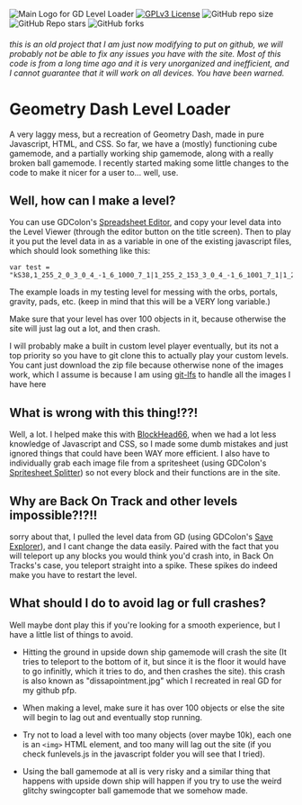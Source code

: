 ![Main Logo for GD Level Loader](LogoBanner.png)
[![GPLv3 License](https://img.shields.io/badge/License-GPL%20v3-yellow.svg)](https://www.gnu.org/licenses/gpl-3.0.en.html)
![GitHub repo size](https://img.shields.io/github/repo-size/OLIVER427/GD-LevelLoaderJS)
![GitHub Repo stars](https://img.shields.io/github/stars/OLIVER427/GD-LevelLoaderJS)
![GitHub forks](https://img.shields.io/github/forks/OLIVER427/GD-LevelLoaderJS)
###### this is an old project that I am just now modifying to put on github, we will probably not be able to fix any issues you have with the site. Most of this code is from a long time ago and it is very unorganized and inefficient, and I cannot guarantee that it will work on all devices. You have been warned.

# Geometry Dash Level Loader

A very laggy mess, but a recreation of Geometry Dash, made in pure Javascript, HTML, and CSS. So far, we have a (mostly) functioning cube gamemode, and a partially working ship gamemode, along with a really broken ball gamemode. I recently started making some little changes to the code to make it nicer for a user to... well, use.

## Well, how can I make a level?
You can use GDColon's [Spreadsheet Editor](https://gdcolon.com/gdsheet), and copy your level data into the Level Viewer (through the editor button on the title screen). Then to play it you put the level data in as a variable in one of the existing javascript files, which should look something like this:

```
var test = "kS38,1_255_2_0_3_0_4_-1_6_1000_7_1|1_255_2_153_3_0_4_-1_6_1001_7_1|1_255_2_255_3_0_4_-1_6_1009_7_1|1_255_2_255_3_255_4_-1_6_1004_7_1|1_255_2_255_3_255_4_-1_6_1002_7_1|,kA13,0,kA15,0,kA16,0,kA14,,kA6,5,kA7,7,kA17,1,kA18,0,kS39,0,kA2,0,kA3,0,kA8,0,kA4,0,kA9,0,kA10,0,kA11,0;1,1,2,19845,3,1305;1,1,2,19875,3,1305;1,1,2,19905,3,1305;1,1,2,19935,3,1305;1,1,2,19965,3,1305;1,1,2,19995,3,1305;1,1,2,20025,3,1305;1,1,2,20055,3,1305;1,1,2,20085,3,1305;1,1,2,20115,3,1305;1,1,2,20145,3,1305;1,1,2,20175,3,1305;1,1,2,19845,3,1275;1,1,2,19875,3,1275;1,1,2,19905,3,1275;1,1,2,19935,3,1275;1,1,2,19965,3,1275;1,1,2,19995,3,1275;1,1,2,20025,3,1275;1,1,2,20055,3,1275;1,1,2,20085,3,1275;1,1,2,20115,3,1275;1,1,2,20145,3,1275;1,1,2,20175,3,1275;1,1,2,19845,3,1245;1,1,2,19875,3,1245;1,1,2,19905,3,1245;1,1,2,19935,3,1245;1,1,2,19965,3,1245;1,1,2,19995,3,1245;1,1,2,20025,3,1245;1,1,2,20055,3,1245;1,1,2,20085,3,1245;1,1,2,20115,3,1245;1,1,2,20145,3,1245;1,1,2,20175,3,1245;1,1,2,19845,3,1215;1,1,2,19875,3,1215;1,1,2,19905,3,1215;1,1,2,19935,3,1215;1,1,2,19965,3,1215;1,1,2,19995,3,1215;1,1,2,20025,3,1215;1,1,2,20055,3,1215;1,1,2,20085,3,1215;1,1,2,20115,3,1215;1,1,2,20145,3,1215;1,1,2,20175,3,1215;1,1,2,19845,3,1185;1,1,2,19875,3,1185;1,1,2,19905,3,1185;1,1,2,19935,3,1185;1,1,2,19965,3,1185;1,1,2,19995,3,1185;1,1,2,20025,3,1185;1,1,2,20055,3,1185;1,1,2,20085,3,1185;1,1,2,20115,3,1185;1,1,2,20145,3,1185;1,1,2,20175,3,1185;1,1,2,19845,3,1155;1,1,2,19875,3,1155;1,1,2,19905,3,1155;1,1,2,19935,3,1155;1,1,2,19965,3,1155;1,1,2,19995,3,1155;1,1,2,20025,3,1155;1,1,2,20055,3,1155;1,1,2,20085,3,1155;1,1,2,20115,3,1155;1,1,2,20145,3,1155;1,1,2,20175,3,1155;1,1,2,19845,3,1125;1,1,2,19875,3,1125;1,1,2,19905,3,1125;1,1,2,19935,3,1125;1,1,2,19965,3,1125;1,1,2,19995,3,1125;1,1,2,20025,3,1125;1,1,2,20055,3,1125;1,1,2,20085,3,1125;1,1,2,20115,3,1125;1,1,2,20145,3,1125;1,1,2,20175,3,1125;1,1,2,19845,3,1095;1,1,2,19875,3,1095;1,1,2,19905,3,1095;1,1,2,19935,3,1095;1,1,2,19965,3,1095;1,1,2,19995,3,1095;1,1,2,20025,3,1095;1,1,2,20055,3,1095;1,1,2,20085,3,1095;1,1,2,20115,3,1095;1,1,2,20145,3,1095;1,1,2,20175,3,1095;1,1,2,19845,3,1065;1,1,2,19875,3,1065;1,1,2,19905,3,1065;1,1,2,19935,3,1065;1,1,2,19965,3,1065;1,1,2,19995,3,1065;1,1,2,20025,3,1065;1,1,2,20055,3,1065;1,1,2,20085,3,1065;1,1,2,20115,3,1065;1,1,2,20145,3,1065;1,1,2,20175,3,1065;1,1,2,19845,3,1035;1,1,2,19875,3,1035;1,1,2,19905,3,1035;1,1,2,19935,3,1035;1,1,2,19965,3,1035;1,1,2,19995,3,1035;1,1,2,20025,3,1035;1,1,2,20055,3,1035;1,1,2,20085,3,1035;1,1,2,20115,3,1035;1,1,2,20145,3,1035;1,1,2,20175,3,1035;1,1,2,19845,3,1005;1,1,2,19875,3,1005;1,1,2,19905,3,1005;1,1,2,19935,3,1005;1,1,2,19965,3,1005;1,1,2,19995,3,1005;1,1,2,20025,3,1005;1,1,2,20055,3,1005;1,1,2,20085,3,1005;1,1,2,20115,3,1005;1,1,2,20145,3,1005;1,1,2,20175,3,1005;1,1,2,19845,3,975;1,1,2,19875,3,975;1,1,2,19905,3,975;1,1,2,19935,3,975;1,1,2,19965,3,975;1,1,2,19995,3,975;1,1,2,20025,3,975;1,1,2,20055,3,975;1,1,2,20085,3,975;1,1,2,20115,3,975;1,1,2,20145,3,975;1,1,2,20175,3,975;1,1,2,495,3,465;1,1,2,525,3,465;1,1,2,555,3,465;1,1,2,585,3,465;1,1,2,615,3,465;1,1,2,645,3,465;1,1,2,675,3,465;1,1,2,705,3,465;1,1,2,735,3,465;1,1,2,765,3,465;1,1,2,795,3,465;1,1,2,825,3,465;1,1,2,855,3,465;1,1,2,885,3,465;1,1,2,915,3,465;1,1,2,945,3,465;1,1,2,975,3,465;1,1,2,1005,3,465;1,1,2,1035,3,465;1,1,2,1065,3,465;1,1,2,1095,3,465;1,1,2,1125,3,465;1,1,2,1155,3,465;1,1,2,1185,3,465;1,1,2,1215,3,465;1,1,2,1245,3,465;1,1,2,1275,3,465;1,1,2,1305,3,465;1,1,2,1335,3,465;1,1,2,1365,3,465;1,1,2,1395,3,465;1,1,2,1425,3,465;1,1,2,1455,3,465;1,1,2,1485,3,465;1,1,2,1515,3,465;1,1,2,1545,3,465;1,1,2,1575,3,465;1,1,2,1605,3,465;1,1,2,1635,3,465;1,1,2,1665,3,465;1,1,2,1695,3,465;1,1,2,1725,3,465;1,1,2,1755,3,465;1,1,2,1785,3,465;1,1,2,1815,3,465;1,1,2,1845,3,465;1,1,2,1875,3,465;1,1,2,1905,3,465;1,1,2,1935,3,465;1,1,2,1965,3,465;1,1,2,1995,3,465;1,1,2,2025,3,465;1,1,2,2055,3,465;1,1,2,2085,3,465;1,1,2,2115,3,465;1,1,2,2145,3,465;1,1,2,2175,3,465;1,1,2,2205,3,465;1,1,2,2235,3,465;1,1,2,2265,3,465;1,1,2,2295,3,465;1,1,2,2325,3,465;1,1,2,2355,3,465;1,1,2,2385,3,465;1,1,2,2415,3,465;1,1,2,2445,3,465;1,1,2,2475,3,465;1,1,2,2505,3,465;1,1,2,2535,3,465;1,1,2,2565,3,465;1,1,2,2595,3,465;1,1,2,2625,3,465;1,1,2,2655,3,465;1,1,2,2685,3,465;1,1,2,2715,3,465;1,1,2,2745,3,465;1,1,2,2775,3,465;1,1,2,2805,3,465;1,1,2,2835,3,465;1,1,2,2865,3,465;1,1,2,2895,3,465;1,1,2,2925,3,465;1,1,2,2955,3,465;1,1,2,2985,3,465;1,1,2,3015,3,465;1,1,2,3045,3,465;1,1,2,3075,3,465;1,1,2,3105,3,465;1,1,2,3135,3,465;1,1,2,3165,3,465;1,1,2,3195,3,465;1,1,2,3225,3,465;1,1,2,3255,3,465;1,1,2,3285,3,465;1,1,2,3315,3,465;1,1,2,3345,3,465;1,1,2,3375,3,465;1,1,2,3405,3,465;1,1,2,3435,3,465;1,1,2,3465,3,465;1,1,2,3495,3,465;1,1,2,3525,3,465;1,1,2,3555,3,465;1,1,2,3585,3,465;1,1,2,3615,3,465;1,1,2,495,3,435;1,1,2,525,3,435;1,1,2,555,3,435;1,1,2,585,3,435;1,1,2,615,3,435;1,1,2,645,3,435;1,1,2,675,3,435;1,1,2,705,3,435;1,1,2,735,3,435;1,1,2,765,3,435;1,1,2,795,3,435;1,1,2,825,3,435;1,1,2,855,3,435;1,1,2,885,3,435;1,1,2,915,3,435;1,1,2,945,3,435;1,1,2,975,3,435;1,1,2,1005,3,435;1,1,2,1035,3,435;1,1,2,1065,3,435;1,1,2,1095,3,435;1,1,2,1125,3,435;1,1,2,1155,3,435;1,1,2,1185,3,435;1,1,2,1215,3,435;1,1,2,1245,3,435;1,1,2,1275,3,435;1,1,2,1305,3,435;1,1,2,1335,3,435;1,1,2,1365,3,435;1,1,2,1395,3,435;1,1,2,1425,3,435;1,1,2,1455,3,435;1,1,2,1485,3,435;1,1,2,1515,3,435;1,1,2,1545,3,435;1,1,2,1575,3,435;1,1,2,1605,3,435;1,1,2,1635,3,435;1,1,2,1665,3,435;1,1,2,1695,3,435;1,1,2,1725,3,435;1,1,2,1755,3,435;1,1,2,1785,3,435;1,1,2,1815,3,435;1,1,2,1845,3,435;1,1,2,1875,3,435;1,1,2,1905,3,435;1,1,2,1935,3,435;1,1,2,1965,3,435;1,1,2,1995,3,435;1,1,2,2025,3,435;1,1,2,2055,3,435;1,1,2,2085,3,435;1,1,2,2115,3,435;1,1,2,2145,3,435;1,1,2,2175,3,435;1,1,2,2205,3,435;1,1,2,2235,3,435;1,1,2,2265,3,435;1,1,2,2295,3,435;1,1,2,2325,3,435;1,1,2,2355,3,435;1,1,2,2385,3,435;1,1,2,2415,3,435;1,1,2,2445,3,435;1,1,2,2475,3,435;1,1,2,2505,3,435;1,1,2,2535,3,435;1,1,2,2565,3,435;1,1,2,2595,3,435;1,1,2,2625,3,435;1,1,2,2655,3,435;1,1,2,2685,3,435;1,1,2,2715,3,435;1,1,2,2745,3,435;1,1,2,2775,3,435;1,1,2,2805,3,435;1,1,2,2835,3,435;1,1,2,2865,3,435;1,1,2,2895,3,435;1,1,2,2925,3,435;1,1,2,2955,3,435;1,1,2,2985,3,435;1,1,2,3015,3,435;1,1,2,3045,3,435;1,1,2,3075,3,435;1,1,2,3105,3,435;1,1,2,3135,3,435;1,1,2,3165,3,435;1,1,2,3195,3,435;1,1,2,3225,3,435;1,1,2,3255,3,435;1,1,2,3285,3,435;1,1,2,3315,3,435;1,1,2,3345,3,435;1,1,2,3375,3,435;1,1,2,3405,3,435;1,1,2,3435,3,435;1,1,2,3465,3,435;1,1,2,3495,3,435;1,1,2,3525,3,435;1,1,2,3555,3,435;1,1,2,3585,3,435;1,1,2,3615,3,435;1,10,2,825,3,375;1,8,2,1275,3,405,6,180;1,8,2,1575,3,405,6,180;1,67,2,2265,3,418,6,180;1,1,2,19875,3,345;1,1,2,20025,3,345;1,1,2,20145,3,345;1,36,2,855,3,315;1,1,2,19875,3,315;1,1,2,20025,3,315;1,10,2,3675,3,255;1,1,2,19875,3,285;1,1,2,20025,3,285;1,1,2,20145,3,285;1,1,2,19875,3,255;1,1,2,20025,3,255;1,1,2,20145,3,255;1,1,2,19875,3,225;1,1,2,20025,3,225;1,1,2,20145,3,225;1,1,2,19875,3,195;1,1,2,20025,3,195;1,1,2,20145,3,195;1,11,2,495,3,135;1,1329,2,765,3,165;1,1329,2,1005,3,165;1,1329,2,1335,3,165;1,1,2,19875,3,165;1,1,2,19905,3,165;1,1,2,19935,3,165;1,1,2,19965,3,165;1,1,2,19995,3,165;1,1,2,20025,3,165;1,1,2,20145,3,165;1,1,2,19875,3,135;1,1,2,20025,3,135;1,1,2,20145,3,135;1,1,2,19875,3,105;1,1,2,20025,3,105;1,1,2,20145,3,105;1,1,2,285,3,75;1,1,2,315,3,75;1,1,2,345,3,75;1,1,2,375,3,75;1,1,2,405,3,75;1,1,2,435,3,75;1,1,2,465,3,75;1,13,2,495,3,45;1,47,2,2325,3,45;1,1,2,19875,3,75;1,1,2,20025,3,75;1,1,2,20145,3,75;1,36,2,225,3,45;1,1333,2,1935,3,45;1,141,2,2085,3,45;1,84,2,2235,3,45;1,1,2,19875,3,45;1,1,2,20025,3,45;1,1,2,20145,3,45;1,35,2,855,3,2;1,1332,2,1185,3,2;1,140,2,1515,3,2;1,67,2,1725,3,2;1,1,2,19875,3,15;1,1,2,20025,3,15;1,1,2,20145,3,15;"
```
The example loads in my testing level for messing with the orbs, portals, gravity, pads, etc. (keep in mind that this will be a VERY long variable.)

Make sure that your level has over 100 objects in it, because otherwise the site will just lag out a lot, and then crash.

I will probably make a built in custom level player eventually, but its not a top priority so you have to git clone this to actually play your custom levels. You cant just download the zip file because otherwise none of the images work, which I assume is because I am using [git-lfs](https://git-lfs.com/) to handle all the images I have here

## What is wrong with this thing!??!
Well, a lot. I helped make this with [BlockHead66](https://github.com/Blockhead66), when we had a lot less knowledge of Javascript and CSS, so I made some dumb mistakes and just ignored things that could have been WAY more efficient. I also have to individually grab each image file from a spritesheet (using GDColon's [Spritesheet Splitter](https://gdcolon.com/gdsplitter/)) so not every block and their functions are in the site.

## Why are Back On Track and other levels impossible?!?!!
sorry about that, I pulled the level data from GD (using GDColon's [Save Explorer](https://gdcolon.com/gdsave/)), and I cant change the data easily. Paired with the fact that you will teleport up any blocks you would think you'd crash into, in Back On Tracks's case, you teleport straight into a spike. These spikes do indeed make you have to restart the level.

## What should I do to avoid lag or full crashes?
Well maybe dont play this if you're looking for a smooth experience, but I have a little list of things to avoid.

- Hitting the ground in upside down ship gamemode will crash the site (It tries to teleport to the bottom of it, but since it is the floor it would have to go infinitly, which it tries to do, and then crashes the site). this crash is also known as "dissapointment.jpg" which I recreated in real GD for my github pfp.

- When making a level, make sure it has over 100 objects or else the site will begin to lag out and eventually stop running.

- Try not to load a level with too many objects (over maybe 10k), each one is an ``` <img> ``` HTML element, and too many will lag out the site (if you check funlevels.js in the javascript folder you will see that I tried).

- Using the ball gamemode at all is very risky and a similar thing that happens with upside down ship will happen if you try to use the weird glitchy swingcopter ball gamemode that we somehow made.
